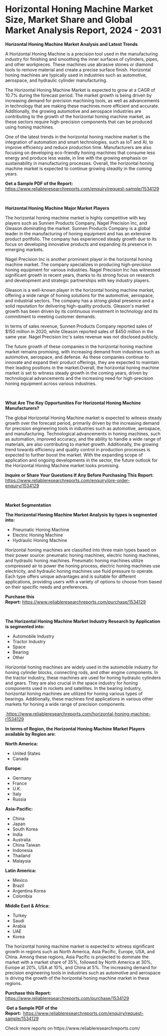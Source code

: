 <p><h1>Horizontal Honing Machine Market Size, Market Share and Global Market Analysis Report, 2024 - 2031</h1></p><p><strong>Horizontal Honing Machine Market Analysis and Latest Trends</strong></p>
<p><p>A Horizontal Honing Machine is a precision tool used in the manufacturing industry for finishing and smoothing the inner surfaces of cylinders, pipes, and other workpieces. These machines use abrasive stones or diamond tools to remove material and create a precise surface finish. Horizontal honing machines are typically used in industries such as automotive, aerospace, and hydraulic cylinder manufacturing.</p><p>The Horizontal Honing Machine Market is expected to grow at a CAGR of 10.7% during the forecast period. The market growth is being driven by increasing demand for precision machining tools, as well as advancements in technology that are making these machines more efficient and accurate. Additionally, the growing automotive and aerospace industries are contributing to the growth of the horizontal honing machine market, as these sectors require high-precision components that can be produced using honing machines.</p><p>One of the latest trends in the horizontal honing machine market is the integration of automation and smart technologies, such as IoT and AI, to improve efficiency and reduce production time. Manufacturers are also focusing on developing eco-friendly honing machines that consume less energy and produce less waste, in line with the growing emphasis on sustainability in manufacturing processes. Overall, the horizontal honing machine market is expected to continue growing steadily in the coming years.</p></p>
<p><strong>Get a Sample PDF of the Report:&nbsp;</strong> <a href="https://www.reliableresearchreports.com/enquiry/request-sample/1534129">https://www.reliableresearchreports.com/enquiry/request-sample/1534129</a></p>
<p>&nbsp;</p>
<p><strong>Horizontal Honing Machine Major Market Players</strong></p>
<p><p>The horizontal honing machine market is highly competitive with key players such as Sunnen Products Company, Nagel Precision Inc, and Gleason dominating the market. Sunnen Products Company is a global leader in the manufacturing of honing equipment and has an extensive product portfolio. The company has experienced steady growth due to its focus on developing innovative products and expanding its presence in emerging markets.</p><p>Nagel Precision Inc is another prominent player in the horizontal honing machine market. The company specializes in producing high-precision honing equipment for various industries. Nagel Precision Inc has witnessed significant growth in recent years, thanks to its strong focus on research and development and strategic partnerships with key industry players.</p><p>Gleason is a well-known player in the horizontal honing machine market, offering a wide range of honing solutions for the automotive, aerospace, and industrial sectors. The company has a strong global presence and a solid reputation for delivering high-quality products. Gleason's market growth has been driven by its continuous investment in technology and its commitment to meeting customer demands.</p><p>In terms of sales revenue, Sunnen Products Company reported sales of $150 million in 2020, while Gleason reported sales of $450 million in the same year. Nagel Precision Inc's sales revenue was not disclosed publicly.</p><p>The future growth of these companies in the horizontal honing machine market remains promising, with increasing demand from industries such as automotive, aerospace, and defense. As these companies continue to innovate and expand their product offerings, they are expected to maintain their leading positions in the market.Overall, the horizontal honing machine market is set to witness steady growth in the coming years, driven by technological advancements and the increasing need for high-precision honing equipment across various industries.</p></p>
<p>&nbsp;</p>
<p><strong>What Are The Key Opportunities For Horizontal Honing Machine Manufacturers?</strong></p>
<p><p>The global Horizontal Honing Machine market is expected to witness steady growth over the forecast period, primarily driven by the increasing demand for precision engineering tools in industries such as automotive, aerospace, and manufacturing. Technological advancements in honing machines, such as automation, improved accuracy, and the ability to handle a wide range of materials, are also contributing to market growth. Additionally, the growing trend towards efficiency and quality control in production processes is expected to further boost the market. With the expanding scope of application and ongoing developments in the sector, the future outlook for the Horizontal Honing Machine market looks promising.</p></p>
<p><strong>Inquire or Share Your Questions If Any Before Purchasing This Report:</strong> <a href="https://www.reliableresearchreports.com/enquiry/pre-order-enquiry/1534129">https://www.reliableresearchreports.com/enquiry/pre-order-enquiry/1534129</a></p>
<p>&nbsp;</p>
<p><strong>Market Segmentation</strong></p>
<p><strong>The Horizontal Honing Machine Market Analysis by types is segmented into:</strong></p>
<p><ul><li>Pneumatic Honing Machine</li><li>Electric Honing Machine</li><li>Hydraulic Honing Machine</li></ul></p>
<p><p>Horizontal honing machines are classified into three main types based on their power source: pneumatic honing machines, electric honing machines, and hydraulic honing machines. Pneumatic honing machines utilize compressed air to power the honing process, electric honing machines use electricity, and hydraulic honing machines use fluid pressure to operate. Each type offers unique advantages and is suitable for different applications, providing users with a variety of options to choose from based on their specific needs and preferences.</p></p>
<p><strong>Purchase this Report:&nbsp;</strong><a href="https://www.reliableresearchreports.com/purchase/1534129">https://www.reliableresearchreports.com/purchase/1534129</a></p>
<p>&nbsp;</p>
<p><strong>The Horizontal Honing Machine Market Industry Research by Application is segmented into:</strong></p>
<p><ul><li>Automobile Industry</li><li>Tractor Industry</li><li>Space</li><li>Bearing</li><li>Other</li></ul></p>
<p><p>Horizontal honing machines are widely used in the automobile industry for honing cylinder blocks, connecting rods, and other engine components. In the tractor industry, these machines are used for honing hydraulic cylinders and gears. They are also crucial in the space industry for honing components used in rockets and satellites. In the bearing industry, horizontal honing machines are utilized for honing various types of bearings. Additionally, these machines find applications in various other markets for honing a wide range of precision components.</p></p>
<p><a href="https://www.reliableresearchreports.com/horizontal-honing-machine-r1534129">&nbsp;https://www.reliableresearchreports.com/horizontal-honing-machine-r1534129</a></p>
<p><strong>In terms of Region, the Horizontal Honing Machine Market Players available by Region are:</strong></p>
<p>
    <p> <strong> North America: </strong>
        <ul>
            <li>United States</li>
            <li>Canada</li>
        </ul>
        </p> 
    <p> <strong> Europe: </strong>
        <ul>
            <li>Germany</li>
            <li>France</li>
            <li>U.K.</li>
            <li>Italy</li>
            <li>Russia</li>
        </ul>
        </p> 
    <p> <strong> Asia-Pacific: </strong>
        <ul>
            <li>China</li>
            <li>Japan</li>
            <li>South Korea</li>
            <li>India</li>
            <li>Australia</li>
            <li>China Taiwan</li>
            <li>Indonesia</li>
            <li>Thailand</li>
            <li>Malaysia</li>
        </ul>
        </p> 
    <p> <strong> Latin America: </strong>
        <ul>
            <li>Mexico</li>
            <li>Brazil</li>
            <li>Argentina Korea</li>
            <li>Colombia</li>
        </ul>
        </p> 
    <p> <strong> Middle East & Africa: </strong>
        <ul>
            <li>Turkey</li>
            <li>Saudi</li>
            <li>Arabia</li>
            <li>UAE</li>
            <li>Korea</li>
        </ul>
    </p>
    </p>
<p><p>The horizontal honing machine market is expected to witness significant growth in regions such as North America, Asia Pacific, Europe, USA, and China. Among these regions, Asia Pacific is projected to dominate the market with a market share of 35%, followed by North America at 30%, Europe at 20%, USA at 10%, and China at 5%. The increasing demand for precision engineering tools in industries such as automotive and aerospace is driving the growth of the horizontal honing machine market in these regions.</p></p>
<p><strong>Purchase this Report: </strong><a href="https://www.reliableresearchreports.com/purchase/1534129">https://www.reliableresearchreports.com/purchase/1534129</a></p>
<p>&nbsp;<strong>Get a Sample PDF of the Report:&nbsp;&nbsp;</strong><a href="https://www.reliableresearchreports.com/enquiry/request-sample/1534129">https://www.reliableresearchreports.com/enquiry/request-sample/1534129</a></p>
<p><strong></strong></p>
<p>Check more reports on https://www.reliableresearchreports.com/</p>